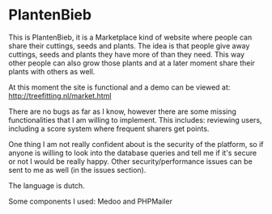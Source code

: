 # PlantenBieb

This is PlantenBieb, it is a Marketplace kind of website where people can share their cuttings, seeds and plants. The idea is that people give away cuttings, seeds and plants they have more of than they need. This way other people can also grow those plants and at a later moment share their plants with others as well.

At this moment the site is functional and a demo can be viewed at: http://treefitting.nl/market.html

There are no bugs as far as I know, however there are some missing functionalities that I am willing to implement. This includes: reviewing users, including a score system where frequent sharers get points.

One thing I am not really confident about is the security of the platform, so if anyone is willing to look into the database queries and tell me if it's secure or not I would be really happy. Other security/performance issues can be sent to me as well (in the issues section).

The language is dutch.

Some components I used:
Medoo and PHPMailer
